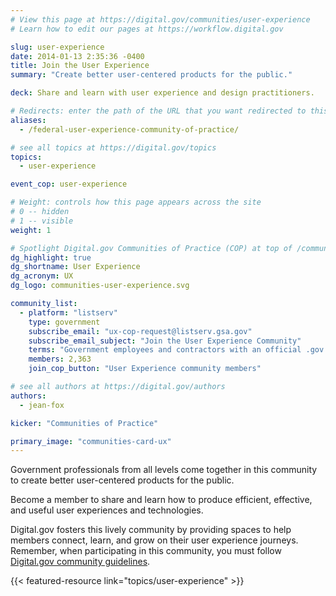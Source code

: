 ```yaml
---
# View this page at https://digital.gov/communities/user-experience
# Learn how to edit our pages at https://workflow.digital.gov

slug: user-experience
date: 2014-01-13 2:35:36 -0400
title: Join the User Experience
summary: "Create better user-centered products for the public."

deck: Share and learn with user experience and design practitioners.

# Redirects: enter the path of the URL that you want redirected to this page
aliases:
  - /federal-user-experience-community-of-practice/

# see all topics at https://digital.gov/topics
topics:
  - user-experience

event_cop: user-experience

# Weight: controls how this page appears across the site
# 0 -- hidden
# 1 -- visible
weight: 1

# Spotlight Digital.gov Communities of Practice (COP) at top of /communities
dg_highlight: true
dg_shortname: User Experience
dg_acronym: UX
dg_logo: communities-user-experience.svg

community_list:
  - platform: "listserv"
    type: government
    subscribe_email: "ux-cop-request@listserv.gsa.gov"
    subscribe_email_subject: "Join the User Experience Community"
    terms: "Government employees and contractors with an official .gov or .mil email are eligible to join."
    members: 2,363
    join_cop_button: "User Experience community members"

# see all authors at https://digital.gov/authors
authors:
  - jean-fox

kicker: "Communities of Practice"

primary_image: "communities-card-ux"
---
```


Government professionals from all levels come together in this community to create better user-centered products for the public.

Become a member to share and learn how to produce efficient, effective, and useful user experiences and technologies.

Digital.gov fosters this lively community by providing spaces to help members connect, learn, and grow on their user experience journeys. Remember, when participating in this community, you must follow [Digital.gov community guidelines](https://digital.gov/communities/community-guidelines/).

{{< featured-resource link="topics/user-experience" >}}
